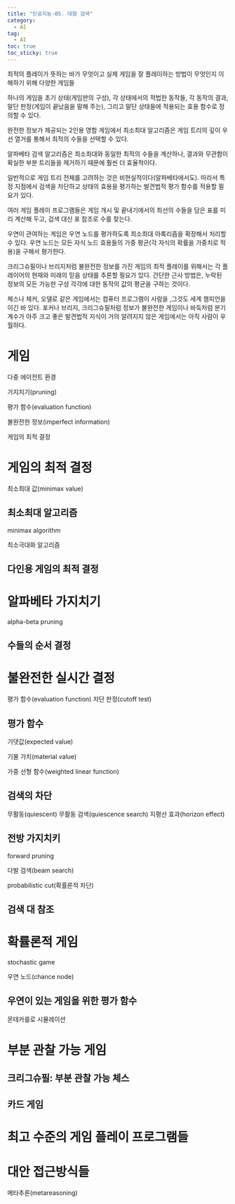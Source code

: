 ```yaml
---
title: "인공지능-05. 대항 검색"
category:
  - AI
tag:
  - AI
toc: true
toc_sticky: true
---
```


최적의 플레이가 뜻하는 바가 무엇이고 실제 게임을 잘 플레이하는 방법이 무엇인지 이해하기 위해 다양한 게임들

하나의 게임을 초기 상태(게임판의 구성), 각 상태에서의 적법한 동작들, 각 동작의 결과, 말단 판정(게임이 끝났음을 말해 주는), 그리고 말단 상태들에 적용되는 효용 함수로 정의할 수 있다.

완전한 정보가 제공되는 2인용 영합 게임에서 최소최대 알고리즘은 게임 트리의 깊이 우선 열거를 통해서 최적의 수들을 선택할 수 있다.

알파베타 검색 알고리즘은 최소최대와 동일한 최적의 수들을 계산하나, 결과와 무관함이 확실한 부분 트리들을 제거하기 때문에 훨씬 더 효율적이다.

일반적으로 게임 트리 전체를 고려하는 것은 비현실적이다(알파베타에서도). 따라서 특정 지점에서 검색을 차단하고 상태의 효용을 평가하는 발견법적 평가 함수를 적용할 필요가 있다.

여러 게임 플레이 프로그램들은 게임 개시 및 끝내기에서의 최선의 수들을 담은 표를 미리 계산해 두고, 검색 대신 표 참조로 수를 찾는다.

우연이 관여하는 게임은 우연 노드를 평가하도록 최소최대 아록리즘을 확장해서 처리할 수 있다. 우연 노드는 모든 자식 노드 효용들의 가중 평균(각 자식의 확률을 가중치로 적용)을 구해서 평가한다.

크리그슈필이나 브리지처럼 불완전한 정보를 가진 게임의 최적 플레이를 위해서는 각 플레이어의 현재와 미래의 믿음 상태를 추론할 필요가 있다. 간단한 근사 방법은, 누락된 정보의 모든 가능한 구성 각각에 대한 동작의 값의 평균을 구하는 것이다.

체스나 체커, 오델로 같은 게임에서는 컴퓨터 프로그램이 사람을 ,그것도 세계 챔피언을 이긴 바 있다. 포커나 브리지, 크리그슈필처럼 정보가 불완전한 게임이나 바둑처럼 분기 계수가 아주 크고 좋은 발견법적 지식이 거의 알려지지 않은 게임에서는 아직 사람이 우월하다.

# 게임

다중 에이전트 환경

가지치기(pruning)

평가 함수(evaluation function)

불완전한 정보(imperfect information)

게임의 최적 결정

# 게임의 최적 결정

최소최대 값(minimax value)

## 최소최대 알고리즘

minimax algorithm

최소극대화 알고리즘

## 다인용 게임의 최적 결정

# 알파베타 가지치기

alpha-beta pruning

## 수들의 순서 결정

# 불완전한 실시간 결정

평가 함수(evaluation function)
차단 판정(cutoff test)

## 평가 함수

기댓값(expected value)

기물 가치(material value)

가중 선형 함수(weighted linear function)

## 검색의 차단

무활동(quiescent)
무활동 검색(quiescence search)
지평선 효과(horizon effect)

## 전방 가지치키

forward pruning

다발 검색(beam search)

probabilistic cut(확률론적 차단)

## 검색 대 참조

# 확률론적 게임

stochastic game

우연 노드(chance node)

## 우연이 있는 게임을 위한 평가 함수

몬테카를로 시뮬레이션

# 부분 관찰 가능 게임

## 크리그슈필: 부분 관찰 가능 체스

## 카드 게임

# 최고 수준의 게임 플레이 프로그램들

# 대안 접근방식들

메타추론(metareasoning)

































